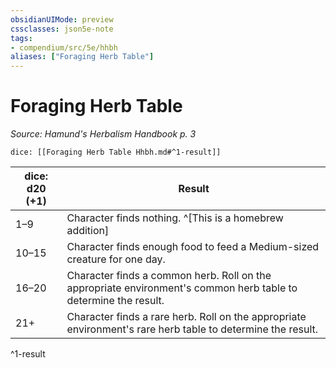 ```yaml
---
obsidianUIMode: preview
cssclasses: json5e-note
tags:
- compendium/src/5e/hhbh
aliases: ["Foraging Herb Table"]
---
```

# Foraging Herb Table
*Source: Hamund's Herbalism Handbook p. 3* 

`dice: [[Foraging Herb Table Hhbh.md#^1-result]]`

| dice: d20 (+1) | Result |
|----------------|--------|
| 1–9 | Character finds nothing. ^[This is a homebrew addition] |
| 10–15 | Character finds enough food to feed a Medium-sized creature for one day. |
| 16–20 | Character finds a common herb. Roll on the appropriate environment's common herb table to determine the result. |
| 21+ | Character finds a rare herb. Roll on the appropriate environment's rare herb table to determine the result. |
^1-result